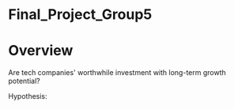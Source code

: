 # Final_Project_Group5

# Overview 

Are tech companies' worthwhile investment with long-term growth potential?

Hypothesis:
